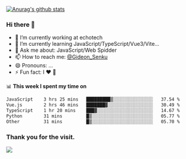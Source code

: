 [![Anurag's github stats](https://github-readme-stats.vercel.app/api?username=gideonsenku)](https://github.com/anuraghazra/github-readme-stats)
### Hi there 👋
- 🔭 I’m currently working at echotech
- 🌱 I’m currently learning JavaScript/TypeScript/Vue3/Vite...
- 💬 Ask me about: JavaScript/Web Spidder 
- 📫 How to reach me: [@Gideon_Senku](https://t.me/Gideon_Senku)
- 😄 Pronouns: ...
- ⚡ Fun fact: I ❤️ 🎵

📊 **This week I spent my time on**
<!--START_SECTION:waka-->

```txt
JavaScript    3 hrs 25 mins   █████████▒░░░░░░░░░░░░░░░   37.54 %
Vue.js        2 hrs 46 mins   ███████▓░░░░░░░░░░░░░░░░░   30.49 %
TypeScript    1 hr 20 mins    ███▓░░░░░░░░░░░░░░░░░░░░░   14.67 %
Python        31 mins         █▒░░░░░░░░░░░░░░░░░░░░░░░   05.77 %
Other         31 mins         █▒░░░░░░░░░░░░░░░░░░░░░░░   05.70 %
```

<!--END_SECTION:waka-->


### Thank you for the visit.
![](http://profile-counter.glitch.me/gideonsenku/count.svg)
<!--
**GideonSenku/GideonSenku** is a ✨ _special_ ✨ repository because its `README.md` (this file) appears on your GitHub profile.

Here are some ideas to get you started:

- 🔭 I’m currently working on ...
- 🌱 I’m currently learning ...
- 👯 I’m looking to collaborate on ...
- 🤔 I’m looking for help with ...
- 💬 Ask me about ...
- 📫 How to reach me: ...
- 😄 Pronouns: ...
- ⚡ Fun fact: ...
-->
